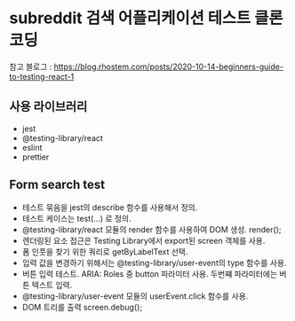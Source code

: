 # subreddit 검색 어플리케이션 테스트 클론 코딩

참고 블로그 : https://blog.rhostem.com/posts/2020-10-14-beginners-guide-to-testing-react-1

## 사용 라이브러리

- jest
- @testing-library/react
- eslint
- prettier

## Form search test

- 테스트 묶음을 jest의 describe 함수를 사용해서 정의.
- 테스트 케이스는 test(...) 로 정의.
- @testing-library/react 모듈의 render 함수를 사용하여 DOM 생성. render(<App />);
- 렌더링된 요소 접근은 Testing Library에서 export된 screen 객체를 사용.
- 폼 인풋을 찾기 위한 쿼리로 getByLabelText 선택.
- 입력 값을 변경하기 위해서는 @testing-library/user-event의 type 함수를 사용.
- 버튼 입력 테스트. ARIA: Roles 중 button 파라미터 사용. 두번쨰 파라미터에는 버튼 텍스트 입력.
- @testing-library/user-event 모듈의 userEvent.click 함수를 사용.
- DOM 트리를 출력 screen.debug();
